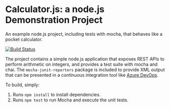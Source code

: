 Calculator.js: a node.js Demonstration Project
==============================================
An example node.js project, including tests with mocha, that behaves like
a pocket calculator.

[![Build Status](https://dev.azure.com/vineetsharda0402/Version%20Controlling%20with%20Git%20in%20Azure%20Repos/_apis/build/status/vineet-sharda-conduent.calculator?branchName=master)](https://dev.azure.com/vineetsharda0402/Version%20Controlling%20with%20Git%20in%20Azure%20Repos/_build/latest?definitionId=5&branchName=master)

The project contains a simple node.js application that exposes REST APIs
to perform arithmetic on integers, and provides a test suite with mocha
and chai.  The `mocha-junit-reporters` package is included to provide XML
output that can be presented in a continuous integration tool like
[Azure DevOps](https://azure.com/devops).

To build, simply:

1. Runs `npm install` to install dependencies.
2. Runs `npm test` to run Mocha and execute the unit tests.

